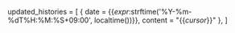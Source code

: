updated_histories = [
  { date = {{_expr_:strftime('%Y-%m-%dT%H:%M:%S+09:00', localtime())}}, content = "{{_cursor_}}" },
]

